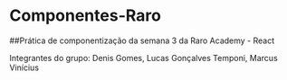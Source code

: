 # Componentes-Raro
##Prática de componentização da semana 3 da Raro Academy - React

Integrantes do grupo: Denis Gomes, Lucas Gonçalves Temponi, Marcus Vinícius
